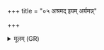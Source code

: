 +++
title = "०५ अश्रमद् इयम् अर्यमन्न्"

+++
<details><summary>मूलम् (GR)</summary>

अश्रमद् इयम् अर्यमन्न्  
अन्यासां समनं यती ।  
अङ्गो न्व् अस्या अर्यमन्न्  
अन्या समनम् आयति ॥ +++(Bhatt. anyāḥ)+++
</details>